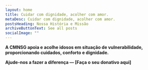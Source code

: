 ```yaml
---
layout: home
title: Cuidar com dignidade, acolher com amor.
metaDesc: Cuidar com dignidade, acolher com amor.
postsHeading: Nossa História e Missão
archiveButtonText: See all posts
socialImage: ""
---
```

<!--StartFragment-->

**A CMNSG apoia e acolhe idosos em situação de vulnerabilidade, proporcionando cuidados, conforto e dignidade.**

**Ajude-nos a fazer a diferença — \[Faça o seu donativo aqui]**



<!--EndFragment-->

